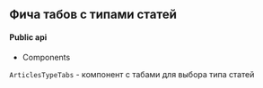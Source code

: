 ## Фича табов с типами статей

#### Public api

- Components

`ArticlesTypeTabs` - компонент с табами для выбора типа статей
